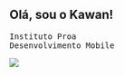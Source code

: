 ## Olá, sou o Kawan!
<kbd>Instituto Proa </kbd><br>
<kbd>Desenvolvimento Mobile <kbd><br>
<div>
  <img src= "![Anurag's GitHub stats](https://github-readme-stats.vercel.app/api?username=KawanTurchiai&show_icons=true&theme=radical)" />
</div>


<!--
**KawanTurchiai/KawanTurchiai** is a ✨ _special_ ✨ repository because its `README.md` (this file) appears on your GitHub profile.

Here are some ideas to get you started:

- 🔭 I’m currently working on ...
- 🌱 I’m currently learning ...
- 👯 I’m looking to collaborate on ...
- 🤔 I’m looking for help with ...
- 💬 Ask me about ...
- 📫 How to reach me: ...
- 😄 Pronouns: ...
- ⚡ Fun fact: ...
-->
